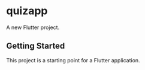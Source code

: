 # quizapp

A new Flutter project.

## Getting Started

This project is a starting point for a Flutter application.
